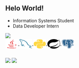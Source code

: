## Helo World!

 - Information Systems Student
 - Data Developer Intern
<div>
  <a href="https://github.com/gabriela-olivrs">
  <img height="100em" src="https://github-readme-stats.vercel.app/api/top-langs/?username=gabriela-olivrs&layout=compact&langs_count=7&theme=dark">
</div>
  
<img align="center" alt="Gabi" height="30" width="40" src="https://raw.githubusercontent.com/devicons/devicon/master/icons/java/java-plain.svg">
<img align="center" alt="Gabi" height="30" width="40" src="https://raw.githubusercontent.com/devicons/devicon/master/icons/mysql/mysql-plain.svg">
<img align="center" alt="Gabi" height="30" width="40" src="https://raw.githubusercontent.com/devicons/devicon/master/icons/python/python-plain.svg">
<img align="center" alt="Gabi" height="30" width="40" src="https://raw.githubusercontent.com/devicons/devicon/master/icons/spring/spring-plain.svg">
<img align="center" alt="Gabi" height="30" width="40" src="https://raw.githubusercontent.com/devicons/devicon/master/icons/postgresql/postgresql-plain.svg">

 

  
  
 ##
 <div>
  <a href="https://www.linkedin.com/in/gabriela-oliveira-1360881a2/" target="_blank"><img src="https://img.shields.io/badge/-LinkedIn-%230077B5?style=for-the-badge&logo=linkedin&logoColor=white" target="_blank"></a> 
  <a href = "mailto:gabrielaoliveira30148@gmail.com"><img src="https://img.shields.io/badge/-Gmail-%23333?style=for-the-badge&logo=gmail&logoColor=white" target="_blank"></a>
 </div>
